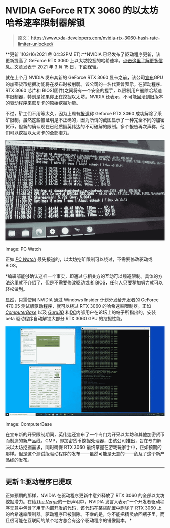 # NVIDIA GeForce RTX 3060 的以太坊哈希速率限制器解锁

> 原文：<https://www.xda-developers.com/nvidia-rtx-3060-hash-rate-limiter-unlocked/>

**更新 1(03/16/2021 @ 04:32PM ET):**NVIDIA 已经发布了驱动程序更新，该更新提高了 GeForce RTX 3060 上以太坊挖掘的哈希速率。[点击这里了解更多信息。](#update1)文章发表于 2021 年 3 月 15 日，下面保留。

就在上个月 NVIDIA 发布其新的 GeForce RTX 3060 显卡之前，该公司[宣布](https://www.xda-developers.com/nvidia-cmp-cryptocurrency-mining-processor/)GPU 的加密货币挖掘功能将在发布时被削弱。该公司的一名代表曾表示，在驱动程序、RTX 3060 芯片和 BIOS(固件)之间将有一个安全的握手，以限制用户删除哈希速率限制器，特别是如果你正在挖掘以太坊。NVIDIA 还表示，不可能回滚到旧版本的驱动程序来恢复卡的原始挖掘功能。

不过，矿工们不用等太久，因为上周有[报道](https://wccftech.com/chinese-cryptocurrency-miners-allegedly-bypass-nvidias-geforce-rtx-3060-hash-rate-limiter-delivers-up-to-50-mh-s-in-ethereum/)称 Geforce RTX 3060 成功解除了采矿限制。虽然这些被证明是不正确的，因为所谓的截图显示了一种完全不同的加密货币，但新的确认现在已经质疑英伟达的不可破解的限制。多个报告再次声称，他们可以挖掘以太坊卡的全部潜力。

 <picture>![NVIDIA RTX 3060 hash rate unlocked](img/bc0462abcbf4a4a51865376eb1d2aa81.png)</picture> 

Image: PC Watch

正如 [*PC Watch*](https://pc.watch.impress.co.jp/docs/news/yajiuma/1312085.html) 最先报道的，以太坊挖矿限制可以绕过，不需要修改驱动或 BIOS。

 *编辑部能够确认这样一个事实，即通过与相关方的互动可以规避限制。具体的方法这里就不介绍了，但是不需要修改驱动或者 BIOS，任何人只要稍加努力就可以轻松做到。

显然，只需使用 NVIDIA 通过 Windows Insider 计划分发给开发者的 GeForce 470.05 测试版驱动程序，就可以绕过 RTX 3060 的哈希速率限制器。正如 [*ComputerBase*](https://www.computerbase.de/2021-03/mining-bremse-geforce-rtx-3060-umgehbar-eth-hashrate/) 以及 [*Guru3D*](https://forums.guru3d.com/threads/rtx-3060-with-470-05-not-hashrate-restricted.437112/) 和[*DC*](https://gall.dcinside.com/board/view/?id=pridepc_new4&no=708652&s_type=search_name&s_keyword=%EC%B1%84%EA%B5%B4%EC%95%84%EC%A0%80%EC%94%A8&page=1)内部用户在论坛上的帖子所指出的，安装 beta 驱动程序自动解锁大部分 RTX 3060 GPU 的挖掘性能。

 <picture>![NVIDIA RTX 3060 Ethereum hash rate unlocked](img/586d9e0a5f00bb397b7afcaf5fee51e5.png)</picture> 

Image: ComputerBase

在宣布新的开采限制期间，英伟达还宣布了一个专门为开采以太坊和其他加密货币而制造的新产品线。CMP，即加密货币挖掘处理器，由该公司推出，旨在专门解决以太坊挖掘需求，同时确保 RTX 3060 最终掌握在游戏玩家手中，正如预期的那样。但是这个测试版驱动程序的发布——虽然可能是无意的——危及了这个新产品线的发布。

* * *

## 更新 1:驱动程序已提取

正如预期的那样，NVIDIA 在驱动程序更新中意外释放了 RTX 3060 的全部以太坊挖掘潜力。在给[*The Verge*](https://www.theverge.com/2021/3/16/22333544/nvidia-rtx-3060-ethereum-mining-rate-limit-unlock-driver)的一份声明中，NVIDIA 发言人表示“一个开发者驱动程序无意中包含了用于内部开发的代码，该代码在某些配置中删除了 RTX 3060 上的哈希速率限制器。驱动程序已被删除。不幸的是，你不能把精灵放回瓶子里，而且很可能在互联网的某个地方总会有这个驱动程序的镜像副本。*